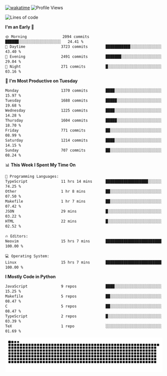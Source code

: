 [![wakatime](https://wakatime.com/badge/user/b920b284-3cde-4cd4-b72e-f7f22d050b16.svg)](https://wakatime.com/@b920b284-3cde-4cd4-b72e-f7f22d050b16)
![Profile Views](http://img.shields.io/badge/Profile%20Views-4586-blue)
<!--START_SECTION:waka-->
![Lines of code](https://img.shields.io/badge/From%20Hello%20World%20I%27ve%20Written-6.8%20million%20lines%20of%20code-blue)

**I'm an Early 🐤** 

```text
🌞 Morning                2094 commits        ██████░░░░░░░░░░░░░░░░░░░   24.41 % 
🌆 Daytime                3723 commits        ███████████░░░░░░░░░░░░░░   43.40 % 
🌃 Evening                2491 commits        ███████░░░░░░░░░░░░░░░░░░   29.04 % 
🌙 Night                  271 commits         █░░░░░░░░░░░░░░░░░░░░░░░░   03.16 % 
```
📅 **I'm Most Productive on Tuesday** 

```text
Monday                   1370 commits        ████░░░░░░░░░░░░░░░░░░░░░   15.97 % 
Tuesday                  1688 commits        █████░░░░░░░░░░░░░░░░░░░░   19.68 % 
Wednesday                1225 commits        ████░░░░░░░░░░░░░░░░░░░░░   14.28 % 
Thursday                 1604 commits        █████░░░░░░░░░░░░░░░░░░░░   18.70 % 
Friday                   771 commits         ██░░░░░░░░░░░░░░░░░░░░░░░   08.99 % 
Saturday                 1214 commits        ████░░░░░░░░░░░░░░░░░░░░░   14.15 % 
Sunday                   707 commits         ██░░░░░░░░░░░░░░░░░░░░░░░   08.24 % 
```


📊 **This Week I Spent My Time On** 

```text
💬 Programming Languages: 
TypeScript               11 hrs 14 mins      ███████████████████░░░░░░   74.25 % 
Other                    1 hr 8 mins         ██░░░░░░░░░░░░░░░░░░░░░░░   07.50 % 
Makefile                 1 hr 7 mins         ██░░░░░░░░░░░░░░░░░░░░░░░   07.42 % 
JSON                     29 mins             █░░░░░░░░░░░░░░░░░░░░░░░░   03.22 % 
HTML                     22 mins             █░░░░░░░░░░░░░░░░░░░░░░░░   02.52 % 

🔥 Editors: 
Neovim                   15 hrs 7 mins       █████████████████████████   100.00 % 

💻 Operating System: 
Linux                    15 hrs 7 mins       █████████████████████████   100.00 % 
```

**I Mostly Code in Python** 

```text
JavaScript               9 repos             ████░░░░░░░░░░░░░░░░░░░░░   15.25 % 
Makefile                 5 repos             ██░░░░░░░░░░░░░░░░░░░░░░░   08.47 % 
C                        5 repos             ██░░░░░░░░░░░░░░░░░░░░░░░   08.47 % 
TypeScript               2 repos             █░░░░░░░░░░░░░░░░░░░░░░░░   03.39 % 
TeX                      1 repo              ░░░░░░░░░░░░░░░░░░░░░░░░░   01.69 % 
```




<!--END_SECTION:waka-->
![Snake animation](https://raw.githubusercontent.com/timmypidashev/timmypidashev/main/commits.svg)
